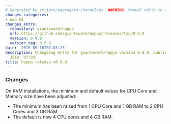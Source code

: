 ```yaml
---
# Generated by scripts/aggregate-changelogs. WARNING: Manual edits to this files will be overwritten.
changes_categories:
- Web UI
changes_entry:
  repository: giantswarm/happa
  url: https://github.com/giantswarm/happa/releases/tag/0.9.9
  version: 0.9.9
  version_tag: 0.9.9
date: '2019-09-16T07:03:23'
description: Changelog entry for giantswarm/happa version 0.9.9, published on 16 September
  2019, 07:03.
title: happa release v0.9.9
---
```


### Changes

On KVM installations, the minimum and default values for CPU Core and Memory size have been adjusted:

- The minimum has been raised from 1 CPU Core and 1 GB RAM to 2 CPU Cores and 3 GB RAM.
- The default is now 4 CPU cores and 4 GB RAM.
